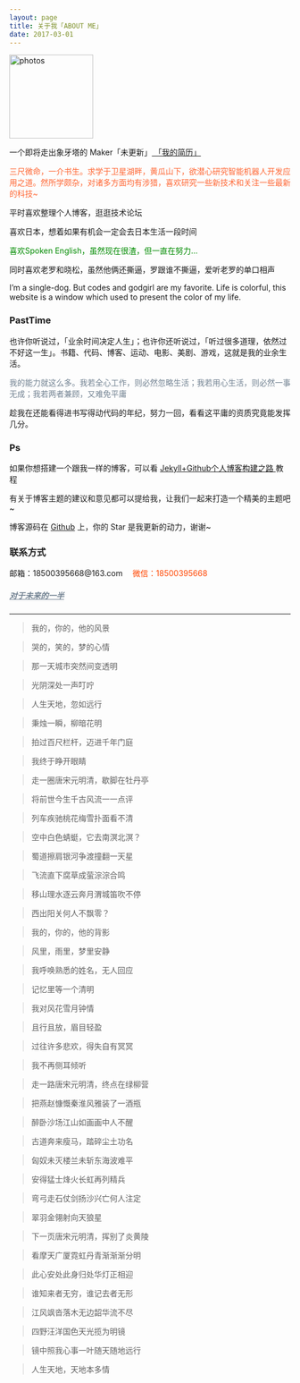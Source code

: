 ```yaml
---
layout: page
title: 关于我「ABOUT ME」 
date: 2017-03-01 
---
```

<a href="/photos/" target="_blank"><img src="http://omjh2j5h3.bkt.clouddn.com/%E5%A4%A9%E7%AD%96.jpg" width="150" height="150" alt="photos"/></a>
<p>
一个即将走出象牙塔的 Maker「未更新」<a href="{{ site.baseurl }}/jianli.pdf" target="_blank"> 「我的简历」 </a>    
<div style="color:#FF6633">
<p>    三尺微命，一介书生。求学于卫星湖畔，黄瓜山下，欲潜心研究智能机器人开发应用之道。然所学颇杂，对诸多方面均有涉猎，喜欢研究一些新技术和关注一些最新的科技~
</p>
</div>
<p>
平时喜欢整理个人博客，逛逛技术论坛     
<p>
喜欢日本，想着如果有机会一定会去日本生活一段时间        
<div style="color:#008B00">
<p>
喜欢Spoken English，虽然现在很渣，但一直在努力...        
</p>
</div>
<p>
同时喜欢老罗和晓松，虽然他俩还撕逼，罗跟谁不撕逼，爱听老罗的单口相声           
<p>
I’m a single-dog.  But codes and godgirl are my favorite.  Life is colorful, this website   is a window which used to present the color of my life.       
<p>
<h3> PastTime</h3>   
<p>
也许你听说过，「业余时间决定人生」；也许你还听说过，「听过很多道理，依然过不好这一生」。书籍、代码、博客、运动、电影、美剧、游戏，这就是我的业余生活。            
<div style="color:#708090">
<p>
     我的能力就这么多。我若全心工作，则必然忽略生活；我若用心生活，则必然一事无成；我若两者兼顾，又难免平庸
</p>
</div>
<p>
趁我在还能看得进书写得动代码的年纪，努力一回，看看这平庸的资质究竟能发挥几分。
<p>
<h3> Ps </h3>   
<p>
如果你想搭建一个跟我一样的博客，可以看
<a href="/2017/03/HowToCreateBlog/"> Jekyll+Github个人博客构建之路 </a>
教程
<p>
有关于博客主题的建议和意见都可以提给我，让我们一起来打造一个精美的主题吧~ 
<p> 
博客源码在 <a target="_blank" href='https://github.com/elsery/elsery.github.io/' target="_blank" >Github</a> 上，你的 Star 是我更新的动力，谢谢~
<h3> 联系方式 </h3>         
<script>
    function mousemethod(op,imgid){
    document.getElementById(imgid).style.display=op;
    }
</script>
<p>邮箱：18500395668@163.com  <a href="#" onmouseover="mousemethod('block','img1')" onmouseout="mousemethod('none','img1')" style="color:#FF4500;text-decoration:none">微信：18500395668</a>
<p>
<a href="/love" style="color:#708090"  target="_blank"> <h5>对于未来的一半</h5></a>  
</p>


-----------------

> 我的，你的，他的风景
    
> 哭的，笑的，梦的心情
    
>  那一天城市突然间变透明
    
>  光阴深处一声叮咛
    
    
    
>  人生天地，忽如远行
    
>  秉烛一瞬，柳暗花明
    
>  拍过百尺栏杆，迈进千年门庭
    
>  我终于睁开眼睛
    
    
    
>  走一圈唐宋元明清，歇脚在牡丹亭
    
>  将前世今生千古风流一一点评
    
>  列车疾驰桃花梅雪扑面看不清
    
>  空中白色蜻蜓，它去南溟北溟？
    
>  蜀道擦肩银河争渡撞翻一天星
    
>  飞流直下腐草成萤淙淙合鸣
    
>   移山理水逐云奔月渭城笛吹不停
    
>  西出阳关何人不飘零？
    
    
    
>  我的，你的，他的背影
    
>  风里，雨里，梦里安静
    
>  我呼唤熟悉的姓名，无人回应
    
>  记忆里等一个清明
    
    
    
>  我对风花雪月钟情
    
>  且行且放，眉目轻盈
    
>  过往许多悲欢，得失自有冥冥
    
>  我不再侧耳倾听
    
    
    
>  走一路唐宋元明清，终点在绿柳营
    
>  把燕赵慷慨秦淮风雅装了一酒瓶
    
>  醉卧沙场江山如画画中人不醒
    
>  古道奔来瘦马，踏碎尘土功名
    
    
    
>  匈奴未灭楼兰未斩东海波难平
    
>  安得猛士烽火长虹再列精兵
    
>  弯弓走石仗剑扬沙兴亡何人注定
    
>  翠羽金翎射向天狼星
    
    
    
>  下一页唐宋元明清，挥别了炎黄陵
    
>  看摩天广厦霓虹丹青渐渐渐分明
    
>  此心安处此身归处华灯正相迎
    
>  谁知来者无穷，谁记去者无形
    
    
>   江风飒沓落木无边韶华流不尽
    
>  四野汪洋国色天光揽为明镜
    
>  镜中照我心事一叶随天随地远行
    
>  人生天地，天地本多情
